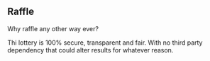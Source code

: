 ## Raffle

Why raffle any other way ever?

Thi lottery is 100% secure, transparent and fair. With no third party dependency that could alter results for whatever reason. 